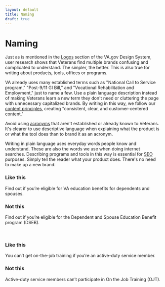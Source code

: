```yaml
---
layout: default
title: Naming
draft: true
---
```


# Naming

Just as is mentioned in the [Logos](https://design.va.gov/design/logos) section of the VA.gov Design System, user research shows that Veterans find multiple brands confusing and complicated to understand. The simpler, the better. This is also true for writing about products, tools, offices or programs. 

VA already uses many established terms such as "National Call to Service program," "Post-9/11 GI Bill," and "Vocational Rehabilitation and Employment," just to name a few. Use a plain language description instead of making Veterans learn a new term they don't need or cluttering the page with unnecessary capitalized brands. By writing in this way, we follow our [content principles](https://design.va.gov/content-style-guide/content-principles), creating "consistent, clear, and customer-centered content." 

Avoid using [acronyms](https://design.va.gov/content-style-guide/abbreviations-and-acronyms) that aren't established or already known to Veterans. It's clearer to use descriptive language when explaining what the product is or what the tool does than to brand it as an acronym. 

Writing in plain language uses everyday words people know and understand. These are also the words we use when doing internet searches. Describing programs and tools in this way is essential for [SEO](http://dev-design.va.gov.s3-website-us-gov-west-1.amazonaws.com/content-style-guide/seo) purposes. Simply tell the reader what your product does. There's no need to make up a new brand.

<div class="do-dont">
<div class="do-dont__do">
<h3 class="do-dont__heading">Like this</h3>
<div class="do-dont__content" markdown="1">

Find out if you’re eligible for VA education benefits for dependents and spouses.

</div>
</div>

<div class="do-dont__dont">
<h3 class="do-dont__heading">Not this</h3>
<div class="do-dont__content" markdown="1">
 
Find out if you’re eligible for the Dependent and Spouse Education Benefit program (DSEB). 

</div>
</div>
</div>



<br />





<div class="do-dont">
<div class="do-dont__do">
<h3 class="do-dont__heading">Like this</h3>
<div class="do-dont__content" markdown="1">

You can’t get on-the-job training if you’re an active-duty service member.

</div>
</div>

<div class="do-dont__dont">
<h3 class="do-dont__heading">Not this</h3>
<div class="do-dont__content" markdown="1">
 
Active-duty service members can’t participate in On the Job Training (OJT). 

</div>
</div>

</div>

